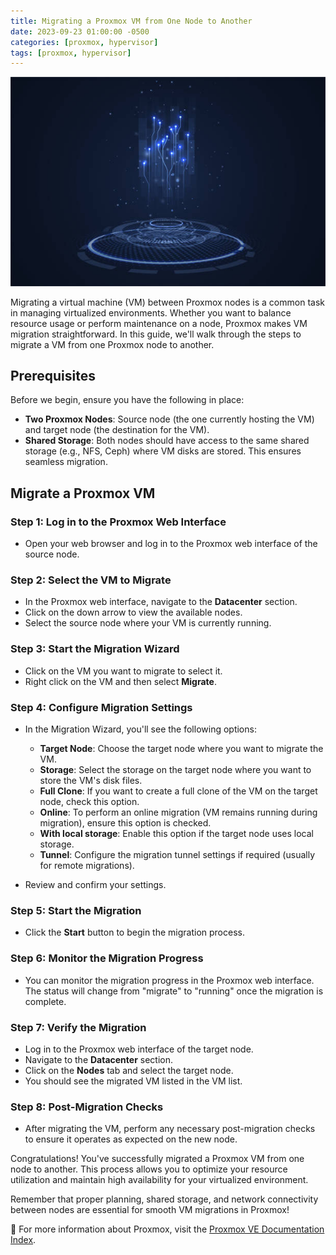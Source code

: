 ```yaml
---
title: Migrating a Proxmox VM from One Node to Another
date: 2023-09-23 01:00:00 -0500
categories: [proxmox, hypervisor]
tags: [proxmox, hypervisor]
---
```


![Migrating a Proxmox VM from One Node to Another](/assets/img/posts/2023/proxmox_vm_migration/proxmox_vm_migration.jpg)


Migrating a virtual machine (VM) between Proxmox nodes is a common task in managing virtualized environments. Whether you want to balance resource usage or perform maintenance on a node, Proxmox makes VM migration straightforward. In this guide, we'll walk through the steps to migrate a VM from one Proxmox node to another.

## Prerequisites

Before we begin, ensure you have the following in place:

- **Two Proxmox Nodes**: Source node (the one currently hosting the VM) and target node (the destination for the VM).
- **Shared Storage**: Both nodes should have access to the same shared storage (e.g., NFS, Ceph) where VM disks are stored. This ensures seamless migration.

## Migrate a Proxmox VM

### Step 1: Log in to the Proxmox Web Interface

- Open your web browser and log in to the Proxmox web interface of the source node.

### Step 2: Select the VM to Migrate

- In the Proxmox web interface, navigate to the **Datacenter** section.
- Click on the down arrow to view the available nodes.
- Select the source node where your VM is currently running.

### Step 3: Start the Migration Wizard

- Click on the VM you want to migrate to select it.
- Right click on the VM and then select **Migrate**.

### Step 4: Configure Migration Settings

- In the Migration Wizard, you'll see the following options:
   - **Target Node**: Choose the target node where you want to migrate the VM.
   - **Storage**: Select the storage on the target node where you want to store the VM's disk files.
   - **Full Clone**: If you want to create a full clone of the VM on the target node, check this option.
   - **Online**: To perform an online migration (VM remains running during migration), ensure this option is checked.
   - **With local storage**: Enable this option if the target node uses local storage.
   - **Tunnel**: Configure the migration tunnel settings if required (usually for remote migrations).

- Review and confirm your settings.

### Step 5: Start the Migration

- Click the **Start** button to begin the migration process.

### Step 6: Monitor the Migration Progress

- You can monitor the migration progress in the Proxmox web interface. The status will change from "migrate" to "running" once the migration is complete.

### Step 7: Verify the Migration

- Log in to the Proxmox web interface of the target node.
- Navigate to the **Datacenter** section.
- Click on the **Nodes** tab and select the target node.
- You should see the migrated VM listed in the VM list.

### Step 8: Post-Migration Checks

- After migrating the VM, perform any necessary post-migration checks to ensure it operates as expected on the new node.

Congratulations! You've successfully migrated a Proxmox VM from one node to another. This process allows you to optimize your resource utilization and maintain high availability for your virtualized environment.

Remember that proper planning, shared storage, and network connectivity between nodes are essential for smooth VM migrations in Proxmox!


📝 For more information about Proxmox, visit the [Proxmox VE Documentation Index](https://pve.proxmox.com/pve-docs/).
